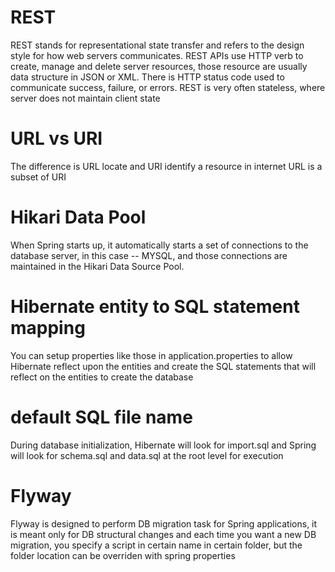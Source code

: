 # REST
REST stands for representational state transfer and refers to the
design style for how web servers communicates. REST APIs use HTTP
verb to create, manage and delete server resources, those
resource are usually data structure in JSON or XML. There is HTTP
status code used to communicate success, failure, or errors. REST is very
often stateless, where server does not maintain client state

# URL vs URI
The difference is URL locate and URI identify a resource in internet
URL is a subset of URI

# Hikari Data Pool
When Spring starts up, it automatically starts a set of connections to the database server, in this 
case -- MYSQL, and those connections are maintained in the Hikari Data Source Pool. 

# Hibernate entity to SQL statement mapping
You can setup properties like those in application.properties to allow Hibernate reflect upon the entities
and create the SQL statements that will reflect on the entities to create the database

# default SQL file name
During database initialization, Hibernate will look for import.sql and Spring will look for schema.sql and data.sql
at the root level for execution 

# Flyway

Flyway is designed to perform DB migration task for Spring applications, it is meant only for DB structural changes
and each time you want a new DB migration, you specify a script in certain name in certain folder, but the
folder location can be overriden with spring properties